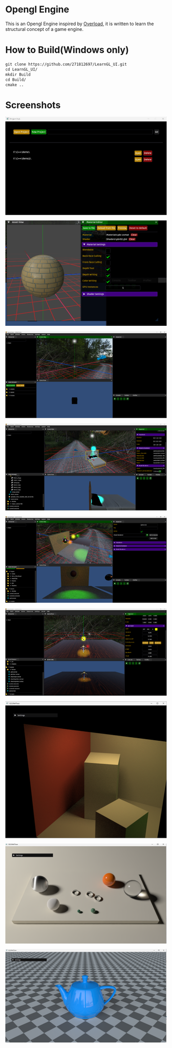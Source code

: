 # Opengl Engine

This is an Opengl Engine inspired by [Overload](https://github.com/adriengivry/Overload), it is written to learn the structural concept of a game engine. 

# How to Build(Windows only)

```
git clone https://github.com/271812697/LearnGL_UI.git
cd LearnGL_UI/
mkdir Build
cd Build/
cmake ..
```

# Screenshots

![image-20230314101230294](README.assets/image-20230314101230294.png)

![image-20230314125115522](README.assets/image-20230314125115522.png)



![image-20230314101318295](README.assets/image-20230314101318295.png)

![image-20230314141049163](README.assets/image-20230314141049163.png)

![image-20230314101504826](README.assets/image-20230314101504826.png)

![image-20230314113625852](README.assets/image-20230314113625852.png)



![image-20230314142611396](README.assets/image-20230314142611396.png)

![image-20230314143020611](README.assets/image-20230314143020611.png)

![image-20230314143602671](README.assets/image-20230314143602671.png)

